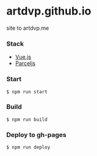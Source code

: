 # artdvp.github.io

site to artdvp.me

### Stack

- [Vue.js](https://vuejs.org/)
- [Parceljs](https://parceljs.org/)


### Start 

```
$ npm run start
```

### Build

```
$ npm run build
```

### Deploy to gh-pages

```
$ npm run deploy
```